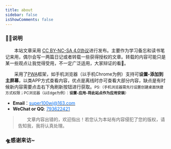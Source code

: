 ```yaml
---
title: about
sidebar: false
isShowComments: false
---
```

<style>
p{ text-indent: 2em;}
</style>
### 🐱‍🏍说明
本站文章采用 [CC BY-NC-SA 4.0协议](https://creativecommons.org/licenses/by-nc-sa/4.0/deed.zh)进行发布。主要作为学习备忘和读书笔记来用，偶尔会写一两篇日记或者转载一些获得授权的文章。转载的内容可能只是某一些观点让我觉得受用，不一定广泛适用，大家辩证的看👀。  

采用了[PWA](https://baike.baidu.com/item/PWA/22378897?fr=aladdin)框架，如手机浏览器（以手机Chrome为例）支持可**设置-添加到主屏幕**，以类APP方式查看内容，优点是离线时亦可查看大部分内容，缺点是有时候新内容需要点击右下角刷新按钮进行获取。<small>PS:（手机浏览器需先行设置创建桌面快捷方式权限；PC浏览器（以Edge为例）：<B>设置-应用-将此站点作为应用安装</B>）</small>  
- **Email**：[<font style="color: #0570f5;">super100wj@163.com</font>](mailto:super100wj@163.com)
- **WeChat or QQ**: [<font style="color: #0570f5;">793622421</font>](tencent://message/?uin=793622421&amp;Site=&amp;Menu=yes)

>文章内容出错的，欢迎指出！若您认为本站有内容侵犯了您的版权，请告知我，我将认真处理。

### 🛸感谢来访~














<style>
.page-title{
	display:none
}
</style>